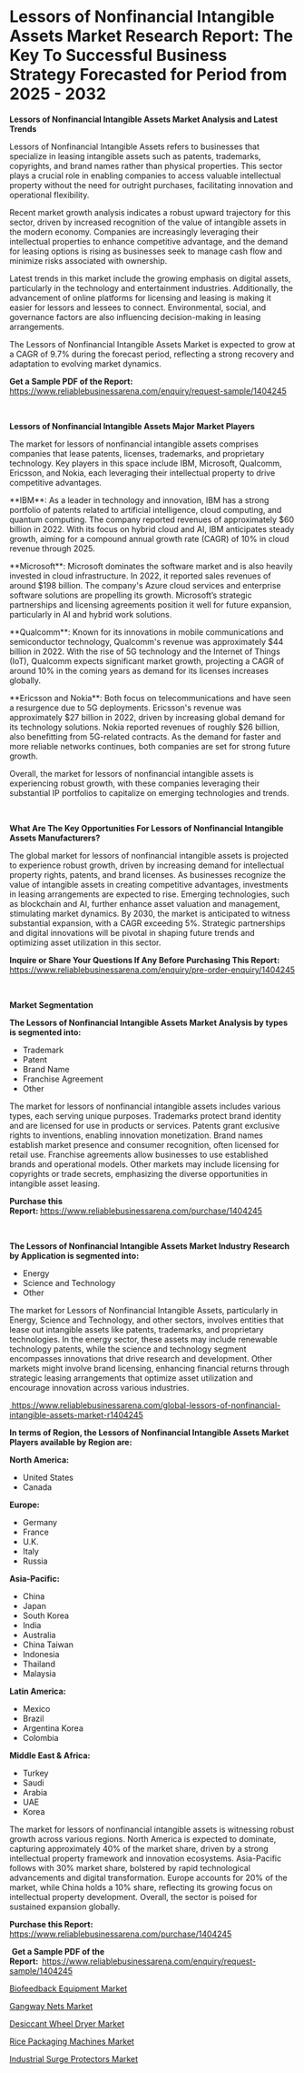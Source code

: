 <p><h1>Lessors of Nonfinancial Intangible Assets Market Research Report: The Key To Successful Business Strategy Forecasted for Period from 2025 - 2032</h1></p><p><strong>Lessors of Nonfinancial Intangible Assets Market Analysis and Latest Trends</strong></p>
<p><p>Lessors of Nonfinancial Intangible Assets refers to businesses that specialize in leasing intangible assets such as patents, trademarks, copyrights, and brand names rather than physical properties. This sector plays a crucial role in enabling companies to access valuable intellectual property without the need for outright purchases, facilitating innovation and operational flexibility.</p><p>Recent market growth analysis indicates a robust upward trajectory for this sector, driven by increased recognition of the value of intangible assets in the modern economy. Companies are increasingly leveraging their intellectual properties to enhance competitive advantage, and the demand for leasing options is rising as businesses seek to manage cash flow and minimize risks associated with ownership.</p><p>Latest trends in this market include the growing emphasis on digital assets, particularly in the technology and entertainment industries. Additionally, the advancement of online platforms for licensing and leasing is making it easier for lessors and lessees to connect. Environmental, social, and governance factors are also influencing decision-making in leasing arrangements.</p><p>The Lessors of Nonfinancial Intangible Assets Market is expected to grow at a CAGR of 9.7% during the forecast period, reflecting a strong recovery and adaptation to evolving market dynamics.</p></p>
<p><strong>Get a Sample PDF of the Report:&nbsp;</strong> <a href="https://www.reliablebusinessarena.com/enquiry/request-sample/1404245?utm_campaign=3443&utm_medium=2&utm_source=Github&utm_content=ia&utm_term=28032025&utm_id=lessors-of-nonfinancial-intangible-assets">https://www.reliablebusinessarena.com/enquiry/request-sample/1404245</a></p>
<p>&nbsp;</p>
<p><strong>Lessors of Nonfinancial Intangible Assets Major Market Players</strong></p>
<p><p>The market for lessors of nonfinancial intangible assets comprises companies that lease patents, licenses, trademarks, and proprietary technology. Key players in this space include IBM, Microsoft, Qualcomm, Ericsson, and Nokia, each leveraging their intellectual property to drive competitive advantages.</p><p>**IBM**: As a leader in technology and innovation, IBM has a strong portfolio of patents related to artificial intelligence, cloud computing, and quantum computing. The company reported revenues of approximately $60 billion in 2022. With its focus on hybrid cloud and AI, IBM anticipates steady growth, aiming for a compound annual growth rate (CAGR) of 10% in cloud revenue through 2025.</p><p>**Microsoft**: Microsoft dominates the software market and is also heavily invested in cloud infrastructure. In 2022, it reported sales revenues of around $198 billion. The company's Azure cloud services and enterprise software solutions are propelling its growth. Microsoft’s strategic partnerships and licensing agreements position it well for future expansion, particularly in AI and hybrid work solutions.</p><p>**Qualcomm**: Known for its innovations in mobile communications and semiconductor technology, Qualcomm's revenue was approximately $44 billion in 2022. With the rise of 5G technology and the Internet of Things (IoT), Qualcomm expects significant market growth, projecting a CAGR of around 10% in the coming years as demand for its licenses increases globally.</p><p>**Ericsson and Nokia**: Both focus on telecommunications and have seen a resurgence due to 5G deployments. Ericsson's revenue was approximately $27 billion in 2022, driven by increasing global demand for its technology solutions. Nokia reported revenues of roughly $26 billion, also benefitting from 5G-related contracts. As the demand for faster and more reliable networks continues, both companies are set for strong future growth.</p><p>Overall, the market for lessors of nonfinancial intangible assets is experiencing robust growth, with these companies leveraging their substantial IP portfolios to capitalize on emerging technologies and trends.</p></p>
<p>&nbsp;</p>
<p><strong>What Are The Key Opportunities For Lessors of Nonfinancial Intangible Assets Manufacturers?</strong></p>
<p><p>The global market for lessors of nonfinancial intangible assets is projected to experience robust growth, driven by increasing demand for intellectual property rights, patents, and brand licenses. As businesses recognize the value of intangible assets in creating competitive advantages, investments in leasing arrangements are expected to rise. Emerging technologies, such as blockchain and AI, further enhance asset valuation and management, stimulating market dynamics. By 2030, the market is anticipated to witness substantial expansion, with a CAGR exceeding 5%. Strategic partnerships and digital innovations will be pivotal in shaping future trends and optimizing asset utilization in this sector.</p></p>
<p><strong>Inquire or Share Your Questions If Any Before Purchasing This Report:</strong> <a href="https://www.reliablebusinessarena.com/enquiry/pre-order-enquiry/1404245?utm_campaign=3443&utm_medium=2&utm_source=Github&utm_content=ia&utm_term=28032025&utm_id=lessors-of-nonfinancial-intangible-assets">https://www.reliablebusinessarena.com/enquiry/pre-order-enquiry/1404245</a></p>
<p>&nbsp;</p>
<p><strong>Market Segmentation</strong></p>
<p><strong>The Lessors of Nonfinancial Intangible Assets Market Analysis by types is segmented into:</strong></p>
<p><ul><li>Trademark</li><li>Patent</li><li>Brand Name</li><li>Franchise Agreement</li><li>Other</li></ul></p>
<p><p>The market for lessors of nonfinancial intangible assets includes various types, each serving unique purposes. Trademarks protect brand identity and are licensed for use in products or services. Patents grant exclusive rights to inventions, enabling innovation monetization. Brand names establish market presence and consumer recognition, often licensed for retail use. Franchise agreements allow businesses to use established brands and operational models. Other markets may include licensing for copyrights or trade secrets, emphasizing the diverse opportunities in intangible asset leasing.</p></p>
<p><strong>Purchase this Report:&nbsp;</strong><a href="https://www.reliablebusinessarena.com/purchase/1404245?utm_campaign=3443&utm_medium=2&utm_source=Github&utm_content=ia&utm_term=28032025&utm_id=lessors-of-nonfinancial-intangible-assets">https://www.reliablebusinessarena.com/purchase/1404245</a></p>
<p>&nbsp;</p>
<p><strong>The Lessors of Nonfinancial Intangible Assets Market Industry Research by Application is segmented into:</strong></p>
<p><ul><li>Energy</li><li>Science and Technology</li><li>Other</li></ul></p>
<p><p>The market for Lessors of Nonfinancial Intangible Assets, particularly in Energy, Science and Technology, and other sectors, involves entities that lease out intangible assets like patents, trademarks, and proprietary technologies. In the energy sector, these assets may include renewable technology patents, while the science and technology segment encompasses innovations that drive research and development. Other markets might involve brand licensing, enhancing financial returns through strategic leasing arrangements that optimize asset utilization and encourage innovation across various industries.</p></p>
<p><a href="https://www.reliablebusinessarena.com/global-lessors-of-nonfinancial-intangible-assets-market-r1404245?utm_campaign=3443&utm_medium=2&utm_source=Github&utm_content=ia&utm_term=28032025&utm_id=lessors-of-nonfinancial-intangible-assets">&nbsp;https://www.reliablebusinessarena.com/global-lessors-of-nonfinancial-intangible-assets-market-r1404245</a></p>
<p><strong>In terms of Region, the Lessors of Nonfinancial Intangible Assets Market Players available by Region are:</strong></p>
<p>
    <p> <strong> North America: </strong>
        <ul>
            <li>United States</li>
            <li>Canada</li>
        </ul>
        </p> 
    <p> <strong> Europe: </strong>
        <ul>
            <li>Germany</li>
            <li>France</li>
            <li>U.K.</li>
            <li>Italy</li>
            <li>Russia</li>
        </ul>
        </p> 
    <p> <strong> Asia-Pacific: </strong>
        <ul>
            <li>China</li>
            <li>Japan</li>
            <li>South Korea</li>
            <li>India</li>
            <li>Australia</li>
            <li>China Taiwan</li>
            <li>Indonesia</li>
            <li>Thailand</li>
            <li>Malaysia</li>
        </ul>
        </p> 
    <p> <strong> Latin America: </strong>
        <ul>
            <li>Mexico</li>
            <li>Brazil</li>
            <li>Argentina Korea</li>
            <li>Colombia</li>
        </ul>
        </p> 
    <p> <strong> Middle East & Africa: </strong>
        <ul>
            <li>Turkey</li>
            <li>Saudi</li>
            <li>Arabia</li>
            <li>UAE</li>
            <li>Korea</li>
        </ul>
    </p>
    </p>
<p><p>The market for lessors of nonfinancial intangible assets is witnessing robust growth across various regions. North America is expected to dominate, capturing approximately 40% of the market share, driven by a strong intellectual property framework and innovation ecosystems. Asia-Pacific follows with 30% market share, bolstered by rapid technological advancements and digital transformation. Europe accounts for 20% of the market, while China holds a 10% share, reflecting its growing focus on intellectual property development. Overall, the sector is poised for sustained expansion globally.</p></p>
<p><strong>Purchase this Report: </strong><a href="https://www.reliablebusinessarena.com/purchase/1404245?utm_campaign=3443&utm_medium=2&utm_source=Github&utm_content=ia&utm_term=28032025&utm_id=lessors-of-nonfinancial-intangible-assets">https://www.reliablebusinessarena.com/purchase/1404245</a></p>
<p>&nbsp;<strong>Get a Sample PDF of the Report:&nbsp;&nbsp;</strong><a href="https://www.reliablebusinessarena.com/enquiry/request-sample/1404245?utm_campaign=3443&utm_medium=2&utm_source=Github&utm_content=ia&utm_term=28032025&utm_id=lessors-of-nonfinancial-intangible-assets">https://www.reliablebusinessarena.com/enquiry/request-sample/1404245</a></p>
<p><strong></strong></p>
<p><p><a href="https://www.linkedin.com/pulse/forecasting-future-in-depth-analysis-biofeedback-equipment-j8off?utm_campaign=3443&utm_medium=2&utm_source=Github&utm_content=ia&utm_term=28032025&utm_id=lessors-of-nonfinancial-intangible-assets">Biofeedback Equipment Market</a></p><p><a href="https://www.linkedin.com/pulse/gangway-nets-market-assessment-predictive-metrics-future-jumgf?utm_campaign=3443&utm_medium=2&utm_source=Github&utm_content=ia&utm_term=28032025&utm_id=lessors-of-nonfinancial-intangible-assets">Gangway Nets Market</a></p><p><a href="https://www.linkedin.com/pulse/extensive-analysis-desiccant-wheel-dryer-market-anticipated-4sh7f?utm_campaign=3443&utm_medium=2&utm_source=Github&utm_content=ia&utm_term=28032025&utm_id=lessors-of-nonfinancial-intangible-assets">Desiccant Wheel Dryer Market</a></p><p><a href="https://www.linkedin.com/pulse/future-growth-trends-rice-packaging-machines-market-forecasted-i7qbf?utm_campaign=3443&utm_medium=2&utm_source=Github&utm_content=ia&utm_term=28032025&utm_id=lessors-of-nonfinancial-intangible-assets">Rice Packaging Machines Market</a></p><p><a href="https://www.linkedin.com/pulse/industrial-surge-protectors-market-overview-components-uyjef?utm_campaign=3443&utm_medium=2&utm_source=Github&utm_content=ia&utm_term=28032025&utm_id=lessors-of-nonfinancial-intangible-assets">Industrial Surge Protectors Market</a></p></p>